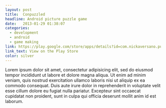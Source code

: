 ```yaml
---
layout: post
title:  Conpuzzled
headline: Android picture puzzle game
date:   2013-01-29 01:38:07
categories:
  - development
  - android
  - game making
link: https://play.google.com/store/apps/details?id=com.nickaversano.puzzle
link_text: View on the Play Store
color: silver
---
```

Lorem ipsum dolor sit amet, consectetur adipisicing elit, sed do eiusmod tempor incididunt ut labore et dolore magna aliqua. Ut enim ad minim veniam, quis nostrud exercitation ullamco laboris nisi ut aliquip ex ea commodo consequat. Duis aute irure dolor in reprehenderit in voluptate velit esse cillum dolore eu fugiat nulla pariatur. Excepteur sint occaecat cupidatat non proident, sunt in culpa qui officia deserunt mollit anim id est laborum.

